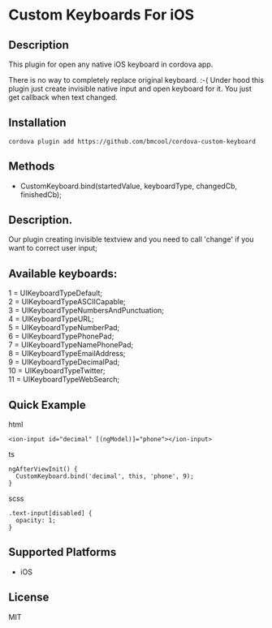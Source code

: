 Custom Keyboards For iOS
======

Description
-------------------
This plugin for open any native iOS keyboard in cordova app.

There is no way to completely replace original keyboard. :-(
Under hood this plugin just create invisible native input and open keyboard for it. You just get callback when text changed.

Installation
-------
~~~
cordova plugin add https://github.com/bmcool/cordova-custom-keyboard
~~~

Methods
-------

- CustomKeyboard.bind(startedValue, keyboardType, changedCb, finishedCb);

Description.
-------
Our plugin creating invisible textview and you need to call 'change' if you want to correct user input;

Available keyboards:
-------
1 =  UIKeyboardTypeDefault;  
2 =  UIKeyboardTypeASCIICapable;  
3 = UIKeyboardTypeNumbersAndPunctuation;  
4 =  UIKeyboardTypeURL;  
5 =  UIKeyboardTypeNumberPad;  
6 =  UIKeyboardTypePhonePad;  
7 =  UIKeyboardTypeNamePhonePad;  
8 =  UIKeyboardTypeEmailAddress;  
9 =  UIKeyboardTypeDecimalPad;  
10 =  UIKeyboardTypeTwitter;  
11 =  UIKeyboardTypeWebSearch;  


Quick Example
-------------
html
~~~
<ion-input id="decimal" [(ngModel)]="phone"></ion-input>
~~~

ts
~~~
ngAfterViewInit() {
  CustomKeyboard.bind('decimal', this, 'phone', 9);
}
~~~

scss
~~~
.text-input[disabled] {
  opacity: 1;
}
~~~

Supported Platforms
-------------------

- iOS


License
-------------------

MIT
